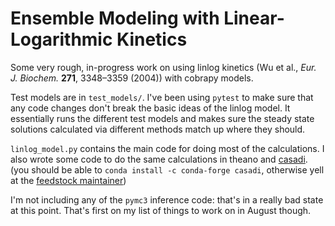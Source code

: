 # Ensemble Modeling with Linear-Logarithmic Kinetics

Some very rough, in-progress work on using linlog kinetics (Wu et al., *Eur. J. Biochem.* **271**, 3348–3359 (2004)) with cobrapy models.

Test models are in `test_models/`. I've been using `pytest` to make sure that any code changes don't break the basic ideas of the linlog model. It essentially runs the different test models and makes sure the steady state solutions calculated via different methods match up where they should.

`linlog_model.py` contains the main code for doing most of the calculations. I also wrote some code to do the same calculations in theano and [casadi](http://casadi.org). (you should be able to `conda install -c conda-forge casadi`, otherwise yell at the [feedstock maintainer](http://github.com/pstjohn))

I'm not including any of the `pymc3` inference code: that's in a really bad state at this point. That's first on my list of things to work on in August though. 
